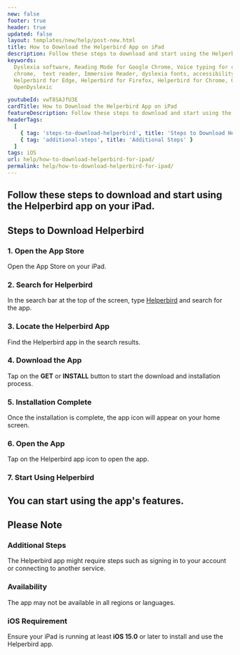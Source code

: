 ```yaml
---
new: false
footer: true
header: true
updated: false
layout: templates/new/help/post-new.html
title: How to Download the Helperbird App on iPad
description: Follow these steps to download and start using the Helperbird app on your iPad.
keywords:
  Dyslexia software, Reading Mode for Google Chrome, Voice typing for chrome, Text to speech for
  chrome,  text reader, Immersive Reader, dyslexia fonts, accessibility software, dyslexia software,
  Helperbird for Edge, Helperbird for Firefox, Helperbird for Chrome, Opendyslexic for Chrome,
  OpenDyslexic

youtubeId: vwT8SAJfU3E
cardTitle: How to Download the Helperbird App on iPad
featureDescription: Follow these steps to download and start using the Helperbird app on your iPad.
headerTags:
  [
    { tag: 'steps-to-download-helperbird', title: 'Steps to Download Helperbird' },
    { tag: 'additional-steps', title: 'Additional Steps' }
  ]
tags: iOS
url: help/how-to-download-helperbird-for-ipad/
permalink: help/how-to-download-helperbird-for-ipad/
---
```


## Follow these steps to download and start using the Helperbird app on your iPad.

## Steps to Download Helperbird

### 1. Open the App Store

Open the App Store on your iPad.

### 2. Search for Helperbird

In the search bar at the top of the screen, type
[Helperbird](https://apps.apple.com/us/app/helperbird-for-safari/id1589138053 'Helperbird for Safari link')
and search for the app.

### 3. Locate the Helperbird App

Find the Helperbird app in the search results.

### 4. Download the App

Tap on the **GET** or **INSTALL** button to start the download and installation process.

### 5. Installation Complete

Once the installation is complete, the app icon will appear on your home screen.

### 6. Open the App

Tap on the Helperbird app icon to open the app.

### 7. Start Using Helperbird

## You can start using the app's features.

## Please Note

### Additional Steps

The Helperbird app might require steps such as signing in to your account or connecting to another
service.

### Availability

The app may not be available in all regions or languages.

### iOS Requirement

Ensure your iPad is running at least **iOS 15.0** or later to install and use the Helperbird app.
